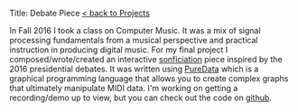 Title: Debate Piece
[< back to Projects]({filename}../projects.md)
<!-- Date: 11/5/2021 -->

In Fall 2016 I took a class on Computer Music.  It was a mix of signal processing fundamentals from a musical perspective and practical instruction in producing digital music.  For my final project I composed/wrote/created an interactive [sonficiation](https://en.wikipedia.org/wiki/Sonification) piece inspired by the 2016 presidential debates.  It was written using [PureData](https://puredata.info) which is a graphical programming language that allows you to create complex graphs that ultimately manipulate MIDI data.  I'm working on getting a recording/demo up to view, but you can check out the code on [github](https://github.com/ncmatson/debate-piece).
